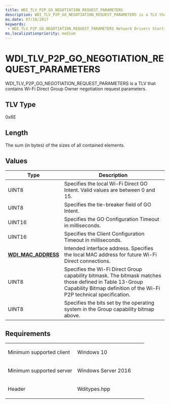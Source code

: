 ```yaml
---
title: WDI_TLV_P2P_GO_NEGOTIATION_REQUEST_PARAMETERS
description: WDI_TLV_P2P_GO_NEGOTIATION_REQUEST_PARAMETERS is a TLV that contains Wi-Fi Direct Group Owner negotiation request parameters.
ms.date: 07/18/2017
keywords:
 - WDI_TLV_P2P_GO_NEGOTIATION_REQUEST_PARAMETERS Network Drivers Starting with Windows Vista
ms.localizationpriority: medium
---
```


# WDI\_TLV\_P2P\_GO\_NEGOTIATION\_REQUEST\_PARAMETERS


WDI\_TLV\_P2P\_GO\_NEGOTIATION\_REQUEST\_PARAMETERS is a TLV that contains Wi-Fi Direct Group Owner negotiation request parameters.

## TLV Type


0x6E

## Length


The sum (in bytes) of the sizes of all contained elements.

## Values


| Type                                              | Description                                                                                                                                                                     |
|---------------------------------------------------|---------------------------------------------------------------------------------------------------------------------------------------------------------------------------------|
| UINT8                                             | Specifies the local Wi-Fi Direct GO Intent. Valid values are between 0 and 15.                                                                                                  |
| UINT8                                             | Specifies the tie-breaker field of GO Intent.                                                                                                                                   |
| UINT16                                            | Specifies the GO Configuration Timeout in milliseconds.                                                                                                                         |
| UINT16                                            | Specifies the Client Configuration Timeout in milliseconds.                                                                                                                     |
| [**WDI\_MAC\_ADDRESS**](/windows-hardware/drivers/ddi/dot11wdi/ns-dot11wdi-_wdi_mac_address) | Intended interface address. Specifies the local MAC address for future Wi-Fi Direct connections.                                                                                |
| UINT8                                             | Specifies the Wi-Fi Direct Group capability bitmask. The bitmask matches those defined in Table 13-Group Capability Bitmap definition of the Wi-Fi P2P technical specification. |
| UINT8                                             | Specifies the bits set by the operating system in the Group capability bitmap above.                                                                                            |

 

Requirements
------------

<table>
<colgroup>
<col width="50%" />
<col width="50%" />
</colgroup>
<tbody>
<tr class="odd">
<td><p>Minimum supported client</p></td>
<td><p>Windows 10</p></td>
</tr>
<tr class="even">
<td><p>Minimum supported server</p></td>
<td><p>Windows Server 2016</p></td>
</tr>
<tr class="odd">
<td><p>Header</p></td>
<td>Wditypes.hpp</td>
</tr>
</tbody>
</table>

 

